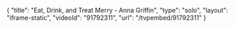 {
    "title": "Eat, Drink, and Treat Merry - Anna Griffin",
    "type": "solo",
    "layout": "iframe-static",
    "videoId": "91792311",
    "url": "\/tvpembed\/91792311"
}